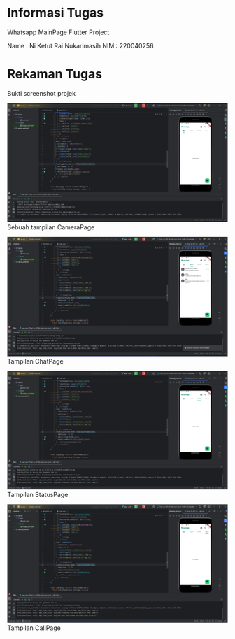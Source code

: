 # Informasi Tugas

Whatsapp MainPage Flutter Project

Name    : Ni Ketut Rai Nukarimasih
NIM     : 220040256

# Rekaman Tugas

Bukti screenshot projek

![Screenshot Aplikasi1](assets/ss/1.png)
Sebuah tampilan CameraPage

![Screenshot Aplikasi2](assets/ss/2.png)
Tampilan ChatPage

![Screenshot Aplikasi3](assets/ss/3.png)
Tampilan StatusPage

![Screenshot Aplikasi4](assets/ss/4.png)
Tampilan CallPage